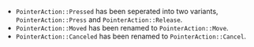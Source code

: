 - `PointerAction::Pressed` has been seperated into two variants, `PointerAction::Press` and `PointerAction::Release`.
- `PointerAction::Moved` has been renamed to `PointerAction::Move`. 
- `PointerAction::Canceled` has been renamed to `PointerAction::Cancel`.
